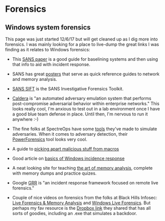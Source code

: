 # Forensics

Windows system forensics
-------
This page was just started 12/6/17 but will get cleaned up as I dig more into forensics.  I was mainly looking for a place to live-dump the great links I was finding as it relates to Windows forensics:

* This [SANS paper](https://www.sans.org/reading-room/whitepapers/incident/quick-effective-windows-system-baselining-comparative-analysis-troubleshooting-inci-33884) is a good guide for baselining systems and then using that info to aid with incident response.

* SANS has great [posters](https://www.sans.org/security-resources/posters/dfir) that serve as quick reference guides to network and memory analysis.

* [SANS SIFT](https://github.com/sans-dfir/sift-cli#installation) is the SANS Investigative Forensics Toolkit.

* [Caldera](https://github.com/mitre/caldera) is "an automated adversary emulation system that performs post-compromise adversarial behavior within enterprise networks."  This looks really cool, I'm anxious to test out in a lab environment once I have a good blue team defense in place.  Until then, I'm nervous to run it anywhere :-)

* The fine folks at SpectreOps have some [tools](https://specterops.io/resources/research-and-development) they've made to simulate adversaries.  When it comes to adversary detection, their [PowerForensics](https://github.com/Invoke-IR/PowerForensics) tool looks very cool.

* A guide to [picking apart malicious stuff from macros](https://www.youtube.com/watch?v=A49S5xCnWsI)

* Good article on [basics of Windows incidence response](https://jordanpotti.com/2017/01/20/basics-of-windows-incident-response/)

* A neat looking site for teaching [the art of memory analysis](https://www.memoryanalysis.net/amf), complete with memory dumps and practice quizes.  

* Google [GRR](https://github.com/google/grr) is "an incident response framework focused on remote live forensics."

* Couple of nice videos on forensics from the folks at Black Hills Infosec: [Live Forensics & Memory Analysis](https://www.youtube.com/watch?v=fEip9gl2MTA&t=3244s) and [Windows Live Forensics](https://www.youtube.com/watch?v=HcUMXxyYsnw).  But perhaps my fav resource is the [Dropbox link](www.tinyurl.com/504extra2) they shared that has all sorts of goodies, including an .exe that simulates a backdoor.
